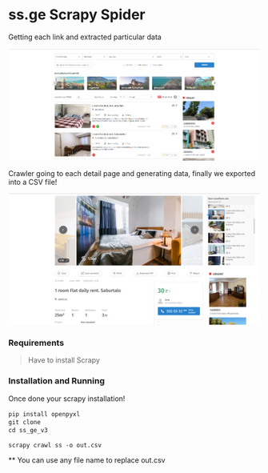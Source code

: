 # ss.ge Scrapy Spider

Getting each link and extracted particular data

![screenshot](screenshot/ss.ge-1.png)

Crawler going to each detail page and generating data, finally we exported into a CSV file!

![screenshot](screenshot/ss.ge-2.png)

### Requirements

> Have to install Scrapy

### Installation and Running

Once done your scrapy installation!

```
pip install openpyxl
git clone
cd ss_ge_v3
```

```
scrapy crawl ss -o out.csv
```

\*\* You can use any file name to replace out.csv
